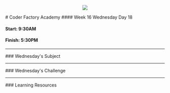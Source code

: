 <p align="center"><img src="https://github.com/coder-factory-academy/cf-guidline-css/blob/master/CFA.png"></p>
# Coder Factory Academy
#### Week 16 Wednesday Day 18

#### Start: 9:30AM
#### Finish: 5:30PM
<hr>
### Wednesday's Subject




<hr>
### Wednesday's Challenge


<hr>
### Learning Resources
